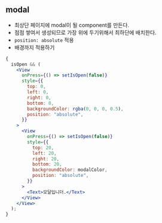 ## modal

- 최상단 페이지에 modal이 될 component를 만든다.
- 점점 쌓여서 생성되므로 가장 위에 두기위해서 최하단에 배치한다.
- `position: absolute` 적용
- 배경까지 적용하기

```jsx
{
  isOpen && (
    <View
      onPress={() => setIsOpen(false)}
      style={{
        top: 0,
        left: 0,
        right: 0,
        bottom: 0,
        backgroundColor: rgba(0, 0, 0, 0.5),
        position: "absolute",
      }}
    >
      <View
        onPress={() => setIsOpen(false)}
        style={{
          top: 20,
          left: 20,
          right: 20,
          bottom: 20,
          backgroundColor: modalColor,
          position: "absolute",
        }}
      >
        <Text>모달입니더.</Text>
      </View>
    </View>
  );
}
```
